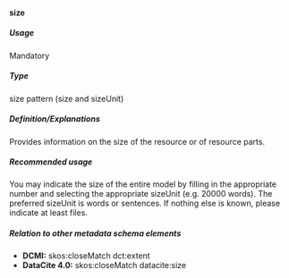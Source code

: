 #### size
##### Usage
Mandatory
##### Type
size pattern (size and sizeUnit)
##### Definition/Explanations
Provides information on the size of the resource or of resource parts.
##### Recommended usage
You may indicate the size of the entire model by filling in the appropriate number and selecting the appropriate sizeUnit (e.g. 20000 words). The preferred sizeUnit is words or sentences. If nothing else is known, please indicate at least files.
##### Relation to other metadata schema elements
* **DCMI:** skos:closeMatch dct:extent
* **DataCite 4.0:** skos:closeMatch datacite:size
